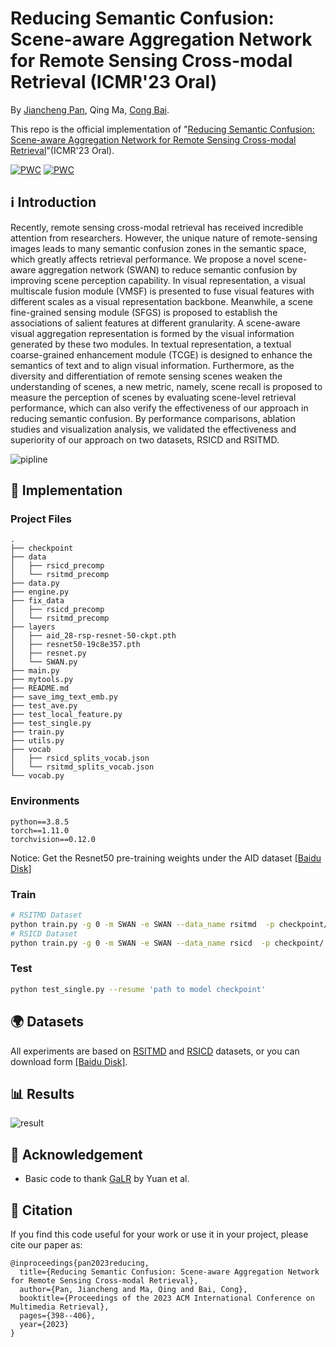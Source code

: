 # Reducing Semantic Confusion: Scene-aware Aggregation Network for Remote Sensing Cross-modal Retrieval (ICMR'23 Oral)

By [Jiancheng Pan](https://scholar.google.com/citations?user=nRPD3tAAAAAJ&hl=en&oi=ao), Qing Ma, [Cong Bai](https://scholar.google.com/citations?hl=zh-CN&user=XGZ4UZgAAAAJ&view_op=list_works&sortby=pubdate).

This repo is the official implementation of "[Reducing Semantic Confusion: Scene-aware Aggregation Network for Remote Sensing Cross-modal Retrieval](https://dl.acm.org/doi/abs/10.1145/3591106.3592236)"(ICMR'23 Oral).


[![PWC](https://img.shields.io/endpoint.svg?url=https://paperswithcode.com/badge/reducing-semantic-confusion-scene-aware/cross-modal-retrieval-on-rsicd)](https://paperswithcode.com/sota/cross-modal-retrieval-on-rsicd?p=reducing-semantic-confusion-scene-aware)
[![PWC](https://img.shields.io/endpoint.svg?url=https://paperswithcode.com/badge/reducing-semantic-confusion-scene-aware/cross-modal-retrieval-on-rsitmd)](https://paperswithcode.com/sota/cross-modal-retrieval-on-rsitmd?p=reducing-semantic-confusion-scene-aware)

## ℹ️ Introduction

Recently, remote sensing cross-modal retrieval has received incredible attention from researchers. However, the unique nature of remote-sensing images leads to many semantic confusion zones in the semantic space, which greatly affects retrieval performance. We propose a novel scene-aware aggregation network (SWAN) to reduce semantic confusion by improving scene perception capability. In visual representation, a visual multiscale fusion module (VMSF) is presented to fuse visual features with different scales as a visual representation backbone. Meanwhile, a scene fine-grained sensing module (SFGS) is proposed to establish the associations of salient features at different granularity. A scene-aware visual aggregation representation is formed by the visual information generated by these two modules. In textual representation, a textual coarse-grained enhancement module (TCGE) is designed to enhance the semantics of text and to align visual information. Furthermore, as the diversity and differentiation of remote sensing scenes weaken the understanding of scenes, a new metric, namely, scene recall is proposed to measure the perception of scenes by evaluating scene-level retrieval performance, which can also verify the effectiveness of our approach in reducing semantic confusion. By performance comparisons, ablation studies and visualization analysis, we validated the effectiveness and superiority of our approach on two datasets, RSICD and RSITMD.

![pipline](figures/pipline.png)

## 🎯 Implementation
### Project Files
```
.
├── checkpoint
├── data
│   ├── rsicd_precomp
│   └── rsitmd_precomp
├── data.py
├── engine.py
├── fix_data
│   ├── rsicd_precomp
│   └── rsitmd_precomp
├── layers
│   ├── aid_28-rsp-resnet-50-ckpt.pth
│   ├── resnet50-19c8e357.pth
│   ├── resnet.py
│   └── SWAN.py
├── main.py
├── mytools.py
├── README.md
├── save_img_text_emb.py
├── test_ave.py
├── test_local_feature.py
├── test_single.py
├── train.py
├── utils.py
├── vocab
│   ├── rsicd_splits_vocab.json
│   └── rsitmd_splits_vocab.json
└── vocab.py
```
### Environments

```
python==3.8.5
torch==1.11.0
torchvision==0.12.0
```
Notice: Get the Resnet50 pre-training weights under the AID dataset [[Baidu Disk]](https://pan.baidu.com/s/1qDSdcvm6as2rKmAmC_86VA?pwd=86a2)

### Train

```bash
# RSITMD Dataset
python train.py -g 0 -m SWAN -e SWAN --data_name rsitmd  -p checkpoint/ --epochs 50 -kf 1
# RSICD Dataset
python train.py -g 0 -m SWAN -e SWAN --data_name rsicd  -p checkpoint/ --epochs 50 -kf 1
```

### Test

```bash
python test_single.py --resume 'path to model checkpoint'
```

## 🌍 Datasets

All experiments are based on [RSITMD](https://github.com/xiaoyuan1996/AMFMN/tree/master/RSITMD) and [RSICD](https://github.com/201528014227051/RSICD_optimal) datasets, or you can download form [[Baidu Disk]](https://pan.baidu.com/s/1OoBTZ7Hc-S2iCX8nGlbUhA?pwd=pa4k).


## 📊 Results

![result](figures/result.png)

## 🙏 Acknowledgement

- Basic code to thank [GaLR](https://github.com/xiaoyuan1996/GaLR) by Yuan et al.

## 📝 Citation

If you find this code useful for your work or use it in your project, please cite our paper as:

```
@inproceedings{pan2023reducing,
  title={Reducing Semantic Confusion: Scene-aware Aggregation Network for Remote Sensing Cross-modal Retrieval},
  author={Pan, Jiancheng and Ma, Qing and Bai, Cong},
  booktitle={Proceedings of the 2023 ACM International Conference on Multimedia Retrieval},
  pages={398--406},
  year={2023}
}
```

